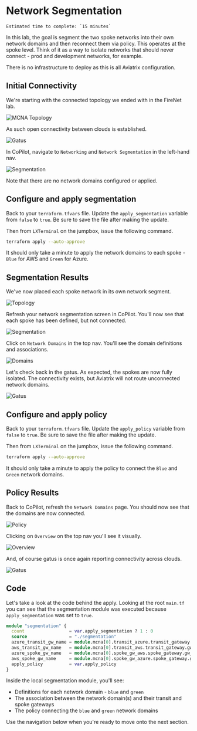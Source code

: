 # Network Segmentation

```{important}
Estimated time to complete: `15 minutes`
```

In this lab, the goal is segment the two spoke networks into their own network domains and then reconnect them via policy. This operates at the spoke level. Think of it as a way to isolate networks that should never connect - prod and development networks, for example.

There is no infrastructure to deploy as this is all Aviatrix configuration.

## Initial Connectivity

We're starting with the connected topology we ended with in the FireNet lab.

![MCNA Topology](images/firenet_topology.png)

As such open connectivity between clouds is established.

![Gatus](images/mcna_gatus_cloudx.png)

In CoPilot, navigate to `Networking` and `Network Segmentation` in the left-hand nav.

![Segmentation](images/segmentation_before.png)

Note that there are no network domains configured or applied.

## Configure and apply segmentation

Back to your `terraform.tfvars` file. Update the `apply_segmentation` variable from `false` to `true`. Be sure to save the file after making the update.

Then from `LXTerminal` on the jumpbox, issue the following command.

```bash
terraform apply --auto-approve
```

It should only take a minute to apply the network domains to each spoke - `Blue` for AWS and `Green` for Azure.

## Segmentation Results

We've now placed each spoke network in its own network segment.

![Topology](images/segmentation_topology.png)

Refresh your network segmentation screen in CoPilot. You'll now see that each spoke has been defined, but not connected.

![Segmentation](images/segmentation_segmented.png)

Click on `Network Domains` in the top nav. You'll see the domain definitions and associations.

![Domains](images/segmentation_domains.png)

Let's check back in the gatus. As expected, the spokes are now fully isolated. The connectivity exists, but Aviatrix will not route unconnected network domains.

![Gatus](images/start_gatus_cloud_conx.png)

## Configure and apply policy

Back to your `terraform.tfvars` file. Update the `apply_policy` variable from `false` to `true`. Be sure to save the file after making the update.

Then from `LXTerminal` on the jumpbox, issue the following command.

```bash
terraform apply --auto-approve
```

It should only take a minute to apply the policy to connect the `Blue` and `Green` network domains.

## Policy Results

Back to CoPilot, refresh the `Network Domains` page. You should now see that the domains are now connected.

![Policy](images/segmentation_policy.png)

Clicking on `Overview` on the top nav you'll see it visually.

![Overview](images/segmentation_overview.png)

And, of course gatus is once again reporting connectivity across clouds.

![Gatus](images/mcna_gatus_cloudx.png)

## Code

Let's take a look at the code behind the apply. Looking at the root `main.tf` you can see that the segmentation module was executed because `apply_segmentation` was set to `true`.

```terraform
module "segmentation" {
  count                 = var.apply_segmentation ? 1 : 0
  source                = "./segmentation"
  azure_transit_gw_name = module.mcna[0].transit_azure.transit_gateway.gw_name
  aws_transit_gw_name   = module.mcna[0].transit_aws.transit_gateway.gw_name
  azure_spoke_gw_name   = module.mcna[0].spoke_gw_aws.spoke_gateway.gw_name
  aws_spoke_gw_name     = module.mcna[0].spoke_gw_azure.spoke_gateway.gw_name
  apply_policy          = var.apply_policy
}
```

Inside the local segmentation module, you'll see:

- Definitions for each network domain - `blue` and `green`
- The association between the network domain(s) and their transit and spoke gateways
- The policy connecting the `blue` and `green` network domains

Use the navigation below when you're ready to move onto the next section.
